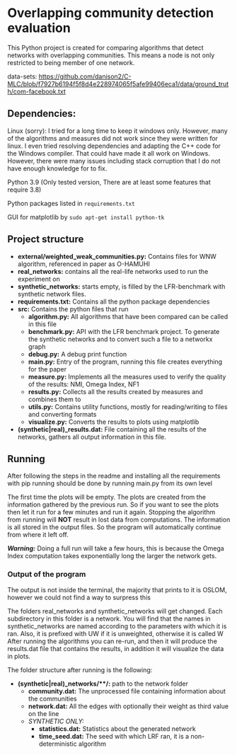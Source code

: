 # Overlapping community detection evaluation
This Python project is created for comparing algorithms that detect networks with overlapping communities. 
This means a node is not only restricted to being member of one network.

data-sets:
https://github.com/danison2/C-MLC/blob/f7927b6194f5f8d4e228974065f5afe99406eca1/data/ground_truth/com-facebook.txt

## Dependencies:

Linux (sorry): I tried for a long time to keep it windows only. However, many of the algorithms and measures did not work since they were written for linux.
I even tried resolving dependencies and adapting the C++ code for the Windows compiler. That could have made it all work on Windows. 
However, there were many issues including stack corruption that I do not have enough knowledge for to fix.

Python 3.9 (Only tested version, There are at least some features that require 3.8)

Python packages listed in `requirements.txt`

GUI for matplotlib by `sudo apt-get install python-tk`

## Project structure

* **external/weighted_weak_communities.py:** Contains files for WNW algorithm, referenced in paper as O-HAMUHI
* **real_networks:** contains all the real-life networks used to run the experiment on
* **synthetic_networks:** starts empty, is filled by the LFR-benchmark with synthetic network files.
* **requirements.txt:** Contains all the python package dependencies
* **src:** Contains the python files that run
  * **algorithm.py:** All algorithms that have been compared can be called in this file
  * **benchmark.py:** API with the LFR benchmark project. To generate the synthetic networks and to convert such a file to a networkx graph
  * **debug.py:** A debug print function
  * **main.py:** Entry of the program, running this file creates everything for the paper
  * **measure.py:** Implements all the measures used to verify the quality of the results: NMI, Omega Index, NF1
  * **results.py:** Collects all the results created by measures and combines them to 
  * **utils.py:** Contains utility functions, mostly for reading/writing to files and converting formats
  * **visualize.py:** Converts the results to plots using matplotlib
* **(synthetic|real)_results.dat:** File containing all the results of the networks, gathers all output information in this file.

## Running

After following the steps in the readme and installing all the requirements with pip running should be done by running main.py from its own level

The first time the plots will be empty. The plots are created from the information gathered by the previous run.
So if you want to see the plots then let it run for a few minutes and run it again.
Stopping the algorithm from running will **NOT** result in lost data from computations. The information is all stored in the output files.
So the program will automatically continue from where it left off.

**_Warning:_** Doing a full run will take a few hours, this is because the Omega Index computation takes exponentially long the larger the network gets.

### Output of the program
The output is not inside the terminal, the majority that prints to it is OSLOM, however we could not find a way to surpress this

The folders real_networks and synthetic_networks will get changed.
Each subdirectory in this folder is a network. You will find that the names in synthetic_networks are named according to the parameters with which it is ran.
Also, it is prefixed with UW if it is unweighted, otherwise it is called W
After running the algorithms you can re-run, and then it will produce the results.dat file that contains the results, in addition it will visualize the data in plots.


The folder structure after running is the following:
* **(synthetic|real)_networks/\*\*/:** path to the network folder
  * **community.dat:** The unprocessed file containing information about the communities
  * **network.dat:** All the edges with optionally their weight as third value on the line
  * _SYNTHETIC ONLY:_
    * **statistics.dat:** Statistics about the generated network 
    * **time_seed.dat:** The seed with which LRF ran, it is a non-deterministic algorithm
